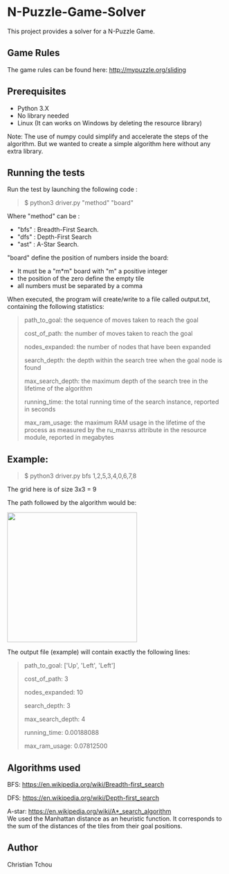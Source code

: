 # N-Puzzle-Game-Solver

This project provides a solver for a N-Puzzle Game.

## Game Rules
The game rules can be found here: http://mypuzzle.org/sliding


## Prerequisites

- Python 3.X
- No library needed
- Linux (It can works on Windows by deleting the resource library)

Note: The use of numpy could simplify and accelerate the steps of the algorithm. But we wanted to create a simple algorithm here without any extra library.

## Running the tests

Run the test by launching the following code :

> $ python3 driver.py "method" "board"

Where "method" can be :
- "bfs" : Breadth-First Search.
- "dfs" : Depth-First Search
- "ast" : A-Star Search.

"board" define the position of numbers inside the board:
- It must be a "m*m" board with  "m" a positive integer
- the position of the zero define the empty tile
- all numbers must be separated by a comma


When executed, the program will create/write to a file called output.txt, containing the following statistics:

>path_to_goal: the sequence of moves taken to reach the goal
>
>cost_of_path: the number of moves taken to reach the goal
>
>nodes_expanded: the number of nodes that have been expanded
>
>search_depth: the depth within the search tree when the goal node is found
>
>max_search_depth:  the maximum depth of the search tree in the lifetime of the algorithm
>
>running_time: the total running time of the search instance, reported in seconds
>
>max_ram_usage: the maximum RAM usage in the lifetime of the process as measured by the ru_maxrss attribute in the resource module, reported in megabytes


## Example: 
> $ python3 driver.py bfs 1,2,5,3,4,0,6,7,8

The grid here is of size 3x3 = 9

The path followed by the algorithm would be:

<img src="https://studio.edx.org/asset-v1:ColumbiaX+CSMM.101x+1T2017+type@asset+block@pset1_diagram.png" width="300">

The output file (example) will contain exactly the following lines:

>path_to_goal: ['Up', 'Left', 'Left']
>
>cost_of_path: 3
>
>nodes_expanded: 10
>
>search_depth: 3
>
>max_search_depth: 4
>
>running_time: 0.00188088
>
>max_ram_usage: 0.07812500

## Algorithms used 

BFS: https://en.wikipedia.org/wiki/Breadth-first_search

DFS: https://en.wikipedia.org/wiki/Depth-first_search

A-star: https://en.wikipedia.org/wiki/A*_search_algorithm  
We used the Manhattan distance as an heuristic function.
It corresponds to the sum of the distances of the tiles from their goal positions.

## Author
Christian Tchou


